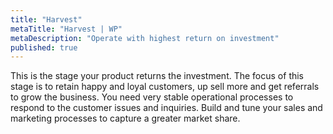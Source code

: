 ```yaml
---
title: "Harvest"
metaTitle: "Harvest | WP"
metaDescription: "Operate with highest return on investment"
published: true
---
```


This is the stage your product returns the investment. The focus of this stage is to retain happy and loyal customers, up sell more and get referrals to grow the business. You need very stable operational processes to respond to the customer issues and inquiries. Build and tune your sales and marketing processes to capture a greater market share.
